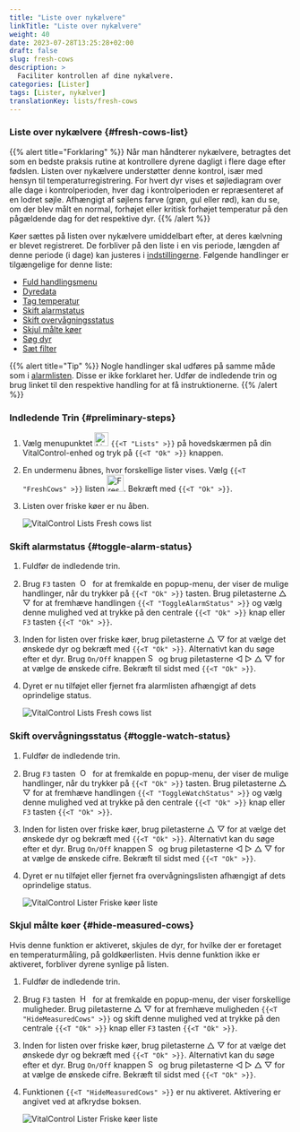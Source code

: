 ```yaml
---
title: "Liste over nykælvere"
linkTitle: "Liste over nykælvere"
weight: 40
date: 2023-07-28T13:25:28+02:00
draft: false
slug: fresh-cows
description: >
  Faciliter kontrollen af dine nykælvere.
categories: [Lister]
tags: [Lister, nykælver]
translationKey: lists/fresh-cows
---
```

### Liste over nykælvere {#fresh-cows-list}

{{% alert title="Forklaring" %}}
Når man håndterer nykælvere, betragtes det som en bedste praksis rutine at kontrollere dyrene dagligt i flere dage efter fødslen. Listen over nykælvere understøtter denne kontrol, især med hensyn til temperaturregistrering. For hvert dyr vises et søjlediagram over alle dage i kontrolperioden, hver dag i kontrolperioden er repræsenteret af en lodret søjle. Afhængigt af søjlens farve (grøn, gul eller rød), kan du se, om der blev målt en normal, forhøjet eller kritisk forhøjet temperatur på den pågældende dag for det respektive dyr.
{{% /alert %}}

Køer sættes på listen over nykælvere umiddelbart efter, at deres kælvning er blevet registreret. De forbliver på den liste i en vis periode, længden af denne periode (i dage) kan justeres i [indstillingerne](../../settings/data-acquisition/#control-period-of-fresh-cows).
 Følgende handlinger er tilgængelige for denne liste:

- [Fuld handlingsmenu](../alarm/#full-action-menu)
- [Dyredata](../alarm/#animal-data)
- [Tag temperatur](../alarm/#take-temperature)
- [Skift alarmstatus](#toggle-alarm-status)
- [Skift overvågningsstatus](#toggle-watch-status)
- [Skjul målte køer](#hide-measured-cows)
- [Søg dyr](../alarm/#search-animal)
- [Sæt filter](../alarm/#set-filter)

{{% alert title="Tip" %}}
Nogle handlinger skal udføres på samme måde som i [alarmlisten](../alarm). Disse er ikke forklaret her. Udfør de indledende trin og brug linket til den respektive handling for at få instruktionerne.
{{% /alert %}}

### Indledende Trin {#preliminary-steps}

1. Vælg menupunktet <img src="/icons/main/lists.svg" width="25" align="bottom" alt="Lister" /> `{{<T "Lists" >}}` på hovedskærmen på din VitalControl-enhed og tryk på `{{<T "Ok" >}}` knappen.

2. En undermenu åbnes, hvor forskellige lister vises. Vælg `{{<T "FreshCows" >}}` listen <img src="/icons/lists/freshcows.svg" width="30" align="bottom" alt="Fresh-cows" />. Bekræft med `{{<T "Ok" >}}`.

3. Listen over friske køer er nu åben.

   ![VitalControl Lists Fresh cows list](../images/firststeps4.png "Fresh cow list")

### Skift alarmstatus {#toggle-alarm-status}

1. Fuldfør de indledende trin.

2. Brug `F3` tasten &nbsp;<img src="/icons/footer/open-popup.svg" width="15" align="bottom" alt="Open popup" />&nbsp; for at fremkalde en popup-menu, der viser de mulige handlinger, når du trykker på `{{<T "Ok" >}}` tasten. Brug piletasterne △ ▽ for at fremhæve handlingen `{{<T "ToggleAlarmStatus" >}}` og vælg denne mulighed ved at trykke på den centrale `{{<T "Ok" >}}` knap eller `F3` tasten `{{<T "Ok" >}}`.

3. Inden for listen over friske køer, brug piletasterne △ ▽ for at vælge det ønskede dyr og bekræft med `{{<T "Ok" >}}`. Alternativt kan du søge efter et dyr. Brug `On/Off` knappen <img src="/icons/footer/search.svg" width="15" align="bottom" alt="Search" /> og brug piletasterne ◁ ▷ △ ▽ for at vælge de ønskede cifre. Bekræft til sidst med `{{<T "Ok" >}}`.

4. Dyret er nu tilføjet eller fjernet fra alarmlisten afhængigt af dets oprindelige status.

   ![VitalControl Lists Fresh cows list](../images/togglealarmstatus.png "Toggle alarm status")

### Skift overvågningsstatus {#toggle-watch-status}

1. Fuldfør de indledende trin.

2. Brug `F3` tasten &nbsp;<img src="/icons/footer/open-popup.svg" width="15" align="bottom" alt="Open popup" />&nbsp; for at fremkalde en popup-menu, der viser de mulige handlinger, når du trykker på `{{<T "Ok" >}}` tasten. Brug piletasterne △ ▽ for at fremhæve handlingen `{{<T "ToggleWatchStatus" >}}` og vælg denne mulighed ved at trykke på den centrale `{{<T "Ok" >}}` knap eller `F3` tasten `{{<T "Ok" >}}`.

3. Inden for listen over friske køer, brug piletasterne △ ▽ for at vælge det ønskede dyr og bekræft med `{{<T "Ok" >}}`. Alternativt kan du søge efter et dyr. Brug `On/Off` knappen <img src="/icons/footer/search.svg" width="15" align="bottom" alt="Search" /> og brug piletasterne ◁ ▷ △ ▽ for at vælge de ønskede cifre. Bekræft til sidst med `{{<T "Ok" >}}`.

4. Dyret er nu tilføjet eller fjernet fra overvågningslisten afhængigt af dets oprindelige status.

   ![VitalControl Lister Friske køer liste](../images/togglewatchstatus.png "Skift overvågningsstatus")

### Skjul målte køer {#hide-measured-cows}

Hvis denne funktion er aktiveret, skjules de dyr, for hvilke der er foretaget en temperaturmåling, på goldkøerlisten. Hvis denne funktion ikke er aktiveret, forbliver dyrene synlige på listen.

1. Fuldfør de indledende trin.

2. Brug `F3` tasten &nbsp;<img src="/icons/footer/open-popup.svg" width="15" align="bottom" alt="Handlinger" />&nbsp; for at fremkalde en popup-menu, der viser forskellige muligheder. Brug piletasterne △ ▽ for at fremhæve muligheden `{{<T "HideMeasuredCows" >}}` og skift denne mulighed ved at trykke på den centrale `{{<T "Ok" >}}` knap eller `F3` tasten `{{<T "Ok" >}}`.

3. Inden for listen over friske køer, brug piletasterne △ ▽ for at vælge det ønskede dyr og bekræft med `{{<T "Ok" >}}`. Alternativt kan du søge efter et dyr. Brug `On/Off` knappen <img src="/icons/footer/search.svg" width="15" align="bottom" alt="Søg" /> og brug piletasterne ◁ ▷ △ ▽ for at vælge de ønskede cifre. Bekræft til sidst med `{{<T "Ok" >}}`.

4. Funktionen `{{<T "HideMeasuredCows" >}}` er nu aktiveret. Aktivering er angivet ved at afkrydse boksen.

   ![VitalControl Lister Friske køer liste](../images/hidemeasuredcows.png "Skjul målte køer")
